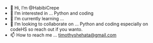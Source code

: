 - 👋 Hi, I’m @HabibiCrepe
- 👀 I’m interested in ... Python and coding
- 🌱 I’m currently learning ...
- 💞️ I’m looking to collaborate on ... Python and coding especially on codeHS so reach out if you wanto. 
- 📫 How to reach me ... timothyshehata@gmail.com

<!---
HabibiCrepe/HabibiCrepe is a ✨ special ✨ repository because its `README.md` (this file) appears on your GitHub profile.
You can click the Preview link to take a look at your changes.
--->
